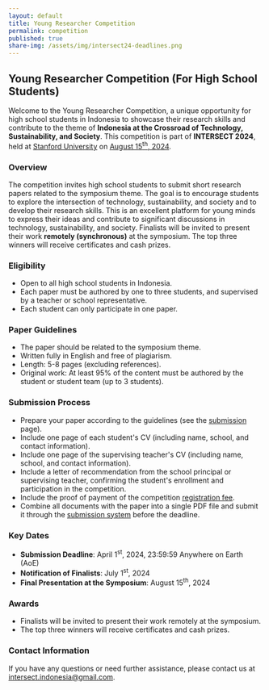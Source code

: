 ```yaml
---
layout: default
title: Young Researcher Competition
permalink: competition
published: true
share-img: /assets/img/intersect24-deadlines.png
---
```


## Young Researcher Competition (For High School Students)

Welcome to the Young Researcher Competition, a unique opportunity for high school students in Indonesia to showcase their research skills and contribute to the theme of **Indonesia at the Crossroad of Technology, Sustainability, and Society**. This competition is part of **INTERSECT 2024**, held at [Stanford University](https://www.stanford.edu/) on [August 15<sup>th</sup>, 2024](#important-dates).

### Overview

The competition invites high school students to submit short research papers related to the symposium theme. The goal is to encourage students to explore the intersection of technology, sustainability, and society and to develop their research skills. This is an excellent platform for young minds to express their ideas and contribute to significant discussions in technology, sustainability, and society. Finalists will be invited to present their work **remotely (synchronous)** at the symposium. The top three winners will receive certificates and cash prizes. 

### Eligibility

- Open to all high school students in Indonesia.
- Each paper must be authored by one to three students, and supervised by a teacher or school representative.
- Each student can only participate in one paper.

### Paper Guidelines

- The paper should be related to the symposium theme.
- Written fully in English and free of plagiarism.
- Length: 5-8 pages (excluding references).
- Original work: At least 95% of the content must be authored by the student or student team (up to 3 students).

### Submission Process

- Prepare your paper according to the guidelines (see the [submission](submission) page).
- Include one page of each student's CV (including name, school, and contact information).
- Include one page of the supervising teacher's CV (including name, school, and contact information).
- Include a letter of recommendation from the school principal or supervising teacher, confirming the student's enrollment and participation in the competition.
- Include the proof of payment of the competition [registration fee](registration).
- Combine all documents with the paper into a single PDF file and submit it through the [submission system](#) before the deadline.

### Key Dates

- **Submission Deadline**: April 1<sup>st</sup>, 2024, 23:59:59 Anywhere on Earth (AoE)
- **Notification of Finalists**:  July 1<sup>st</sup>, 2024
- **Final Presentation at the Symposium**: August 15<sup>th</sup>, 2024

### Awards

- Finalists will be invited to present their work remotely at the symposium.
- The top three winners will receive certificates and cash prizes.


### Contact Information

If you have any questions or need further assistance, please contact us at [intersect.indonesia@gmail.com](mailto:intersect.indonesia@gmail.com).

